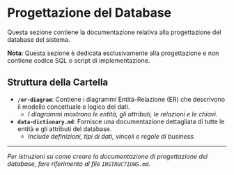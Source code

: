 # Progettazione del Database

Questa sezione contiene la documentazione relativa alla progettazione del database del sistema.

**Nota**: Questa sezione è dedicata esclusivamente alla progettazione e non contiene codice SQL o script di implementazione.

## Struttura della Cartella

-   **`/er-diagram`**: Contiene i diagrammi Entità-Relazione (ER) che descrivono il modello concettuale e logico dei dati.
    -   *I diagrammi mostrano le entità, gli attributi, le relazioni e le chiavi.*
-   **`data-dictionary.md`**: Fornisce una documentazione dettagliata di tutte le entità e gli attributi del database.
    -   *Include definizioni, tipi di dati, vincoli e regole di business.*

---
*Per istruzioni su come creare la documentazione di progettazione del database, fare riferimento al file `INSTRUCTIONS.md`.*
